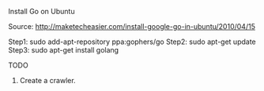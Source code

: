Install Go on Ubuntu

Source: http://maketecheasier.com/install-google-go-in-ubuntu/2010/04/15

Step1: sudo add-apt-repository ppa:gophers/go
Step2: sudo apt-get update
Step3: sudo apt-get install golang

TODO
1. Create a crawler.